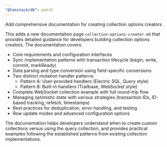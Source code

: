 ```yaml
---
"@tanstack/db": patch
---
```


Add comprehensive documentation for creating collection options creators

This adds a new documentation page `collection-options-creator.md` that provides detailed guidance for developers building collection options creators. The documentation covers:

- Core requirements and configuration interfaces
- Sync implementation patterns with transaction lifecycle (begin, write, commit, markReady)
- Data parsing and type conversion using field-specific conversions
- Two distinct mutation handler patterns:
  - Pattern A: User-provided handlers (Electric SQL, Query style)
  - Pattern B: Built-in handlers (Trailbase, WebSocket style)
- Complete WebSocket collection example with full round-trip flow
- Managing optimistic state with various strategies (transaction IDs, ID-based tracking, refetch, timestamps)
- Best practices for deduplication, error handling, and testing
- Row update modes and advanced configuration options

The documentation helps developers understand when to create custom collections versus using the query collection, and provides practical examples following the established patterns from existing collection implementations.
